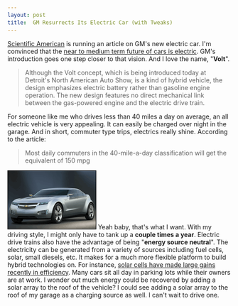 ```yaml
---
layout: post
title:  GM Resurrects Its Electric Car (with Tweaks)
---
```

[Scientific American](http://www.sciam.com/article.cfm?chanID=sa004&articleID=EE568144-E7F2-99DF-313C5C52D14CAD32) is running an article on GM's new electric car. I'm convinced that the [near to medium term future of cars is electric](/blog?bloget_mode=View&bloget_item=18dd72fd-0854-41c0-a603-7d2379421129). GM's introduction goes one step closer to that vision. And I love the name, "**Volt**".

> Although the Volt concept, which is being introduced today at Detroit's North American Auto Show, is a kind of hybrid vehicle, the design emphasizes electric battery rather than gasoline engine operation. The new design features no direct mechanical link between the gas-powered engine and the electric drive train.

For someone like me who drives less than 40 miles a day on average, an all electric vehicle is very appealing. It can easily be charged over night in the garage. And in short, commuter type trips, electrics really shine. According to the article:

> Most daily commuters in the 40-mile-a-day classification will get the equivalent of 150 mpg

[![Chevy Volt concept vehicle](/cdn/images/blog/WindowsLiveWriter/GMResurrectsItsElectricCarwithTweaks_80B8/chevyvolt_thumb%5B2%5D.gif)](/cdn/images/blog/WindowsLiveWriter/GMResurrectsItsElectricCarwithTweaks_80B8/chevyvolt%5B4%5D.gif) Yeah baby, that's what I want. With my driving style, I might only have to tank up a **couple times a year**. Electric drive trains also have the advantage of being "**energy source neutral**". The electricity can be generated from a variety of sources including fuel cells, solar, small diesels, etc. It makes for a much more flexible platform to build hybrid technologies on. For instance, [solar cells have made large gains recently in efficiency](http://www.energy.gov/news/4503.htm). Many cars sit all day in parking lots while their owners are at work. I wonder out much energy could be recovered by adding a solar array to the roof of the vehicle? I could see adding a solar array to the roof of my garage as a charging source as well. I can't wait to drive one.
